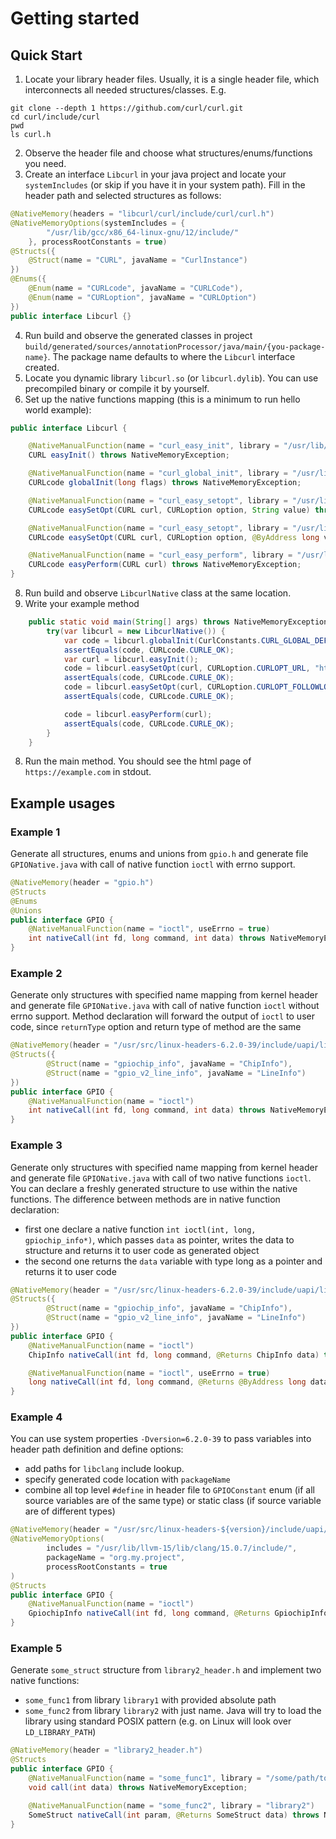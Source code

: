 # Getting started

## Quick Start

1) Locate your library header files. Usually, it is a single header file, which interconnects all needed structures/classes. E.g.
```shell
git clone --depth 1 https://github.com/curl/curl.git
cd curl/include/curl
pwd
ls curl.h
```
2) Observe the header file and choose what structures/enums/functions you need.
3) Create an interface `Libcurl` in your java project and locate your `systemIncludes` (or skip if you have it in your 
system path). Fill in the header path and selected structures as follows:
```java
@NativeMemory(headers = "libcurl/curl/include/curl/curl.h")
@NativeMemoryOptions(systemIncludes = {
        "/usr/lib/gcc/x86_64-linux-gnu/12/include/"
    }, processRootConstants = true)
@Structs({
    @Struct(name = "CURL", javaName = "CurlInstance")
})
@Enums({
    @Enum(name = "CURLcode", javaName = "CURLCode"),
    @Enum(name = "CURLoption", javaName = "CURLOption")
})
public interface Libcurl {}
```
4) Run build and observe the generated classes in project `build/generated/sources/annotationProcessor/java/main/{you-package-name}`.
The package name defaults to where the `Libcurl` interface created.
5) Locate you dynamic library `libcurl.so` (or `libcurl.dylib`). You can use precompiled binary or compile it by yourself.
6) Set up the native functions mapping (this is a minimum to run hello world example):
```java
public interface Libcurl {

    @NativeManualFunction(name = "curl_easy_init", library = "/usr/lib/x86_64-linux-gnu/libcurl.so")
    CURL easyInit() throws NativeMemoryException;

    @NativeManualFunction(name = "curl_global_init", library = "/usr/lib/x86_64-linux-gnu/libcurl.so")
    CURLcode globalInit(long flags) throws NativeMemoryException;

    @NativeManualFunction(name = "curl_easy_setopt", library = "/usr/lib/x86_64-linux-gnu/libcurl.so")
    CURLcode easySetOpt(CURL curl, CURLoption option, String value) throws NativeMemoryException;

    @NativeManualFunction(name = "curl_easy_setopt", library = "/usr/lib/x86_64-linux-gnu/libcurl.so")
    CURLcode easySetOpt(CURL curl, CURLoption option, @ByAddress long value) throws NativeMemoryException;

    @NativeManualFunction(name = "curl_easy_perform", library = "/usr/lib/x86_64-linux-gnu/libcurl.so")
    CURLcode easyPerform(CURL curl) throws NativeMemoryException;
}
```
8) Run build and observe `LibcurlNative` class at the same location.
7) Write your example method
```java
    public static void main(String[] args) throws NativeMemoryException {
        try(var libcurl = new LibcurlNative()) {
            var code = libcurl.globalInit(CurlConstants.CURL_GLOBAL_DEFAULT);
            assertEquals(code, CURLcode.CURLE_OK);
            var curl = libcurl.easyInit();
            code = libcurl.easySetOpt(curl, CURLoption.CURLOPT_URL, "https://example.com");
            assertEquals(code, CURLcode.CURLE_OK);
            code = libcurl.easySetOpt(curl, CURLoption.CURLOPT_FOLLOWLOCATION, 1L);
            assertEquals(code, CURLcode.CURLE_OK);

            code = libcurl.easyPerform(curl);
            assertEquals(code, CURLcode.CURLE_OK);
        }
    }
```
8) Run the main method. You should see the html page of `https://example.com` in stdout.

## Example usages
### Example 1
Generate all structures, enums and unions from `gpio.h` and generate file `GPIONative.java` with call of native function `ioctl` with errno support.
```java
@NativeMemory(header = "gpio.h")
@Structs
@Enums
@Unions
public interface GPIO {
    @NativeManualFunction(name = "ioctl", useErrno = true)
    int nativeCall(int fd, long command, int data) throws NativeMemoryException;
}
```
### Example 2
Generate only structures with specified name mapping from kernel header and generate file `GPIONative.java` with call of native function `ioctl` without errno support.
Method declaration will forward the output of `ioctl` to user code, since `returnType` option and return type of method are the same  
```java
@NativeMemory(header = "/usr/src/linux-headers-6.2.0-39/include/uapi/linux/gpio.h")
@Structs({
        @Struct(name = "gpiochip_info", javaName = "ChipInfo"),
        @Struct(name = "gpio_v2_line_info", javaName = "LineInfo")
})
public interface GPIO {
    @NativeManualFunction(name = "ioctl")
    int nativeCall(int fd, long command, int data) throws NativeMemoryException;
}
```

### Example 3

Generate only structures with specified name mapping from kernel header and generate file `GPIONative.java` with call of two native functions `ioctl`.
You can declare a freshly generated structure to use within the native functions. The difference between methods are in native function declaration:
- first one declare a native function `int ioctl(int, long, gpiochip_info*)`, which  passes `data` as pointer, writes the data to structure and returns it to user code as generated object
- the second one returns the `data` variable with type long as a pointer and returns it to user code

```java
@NativeMemory(header = "/usr/src/linux-headers-6.2.0-39/include/uapi/linux/gpio.h")
@Structs({
        @Struct(name = "gpiochip_info", javaName = "ChipInfo"),
        @Struct(name = "gpio_v2_line_info", javaName = "LineInfo")
})
public interface GPIO {
    @NativeManualFunction(name = "ioctl")
    ChipInfo nativeCall(int fd, long command, @Returns ChipInfo data) throws NativeMemoryException;

    @NativeManualFunction(name = "ioctl", useErrno = true)
    long nativeCall(int fd, long command, @Returns @ByAddress long data) throws NativeMemoryException;
}
```
### Example 4

You can use system properties `-Dversion=6.2.0-39` to pass variables into header path definition and define options:
- add paths for `libclang` include lookup.
- specify generated code location with `packageName`
- combine all top level `#define` in header file to `GPIOConstant` enum  (if all source variables are of the same type) or static class (if source variable are of different types)

```java
@NativeMemory(header = "/usr/src/linux-headers-${version}/include/uapi/linux/gpio.h")
@NativeMemoryOptions(
        includes = "/usr/lib/llvm-15/lib/clang/15.0.7/include/",
        packageName = "org.my.project",
        processRootConstants = true
)
@Structs
public interface GPIO {
    @NativeManualFunction(name = "ioctl")
    GpiochipInfo nativeCall(int fd, long command, @Returns GpiochipInfo data) throws NativeMemoryException;
}
```

### Example 5
Generate `some_struct` structure from `library2_header.h` and implement two native functions:
- `some_func1` from library `library1` with provided absolute path
- `some_func2` from library `library2` with just name. Java will try to load the library using standard POSIX pattern (e.g. on Linux will look over `LD_LIBRARY_PATH`)
```java
@NativeMemory(header = "library2_header.h")
@Structs
public interface GPIO {
    @NativeManualFunction(name = "some_func1", library = "/some/path/to/library1.so")
    void call(int data) throws NativeMemoryException;

    @NativeManualFunction(name = "some_func2", library = "library2")
    SomeStruct nativeCall(int param, @Returns SomeStruct data) throws NativeMemoryException;
}
```